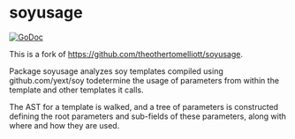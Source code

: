 # soyusage

[![GoDoc](https://godoc.org/github.com/yext/soyusage?status.svg)](https://godoc.org/github.com/yext/soyusage)

This is a fork of https://github.com/theothertomelliott/soyusage.

Package soyusage analyzes soy templates compiled using github.com/yext/soy todetermine the usage of parameters from within the template and other templates it calls.

The AST for a template is walked, and a tree of parameters is constructed
defining the root parameters and sub-fields of these parameters, along with
where and how they are used.
